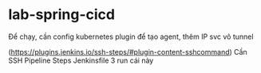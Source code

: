 # lab-spring-cicd


Để chạy, cần config kubernetes plugin để tạo agent, thêm IP svc vô tunnel 

(https://plugins.jenkins.io/ssh-steps/#plugin-content-sshcommand)
Cần SSH Pipeline Steps 
Jenkinsfile 3 run cái này
